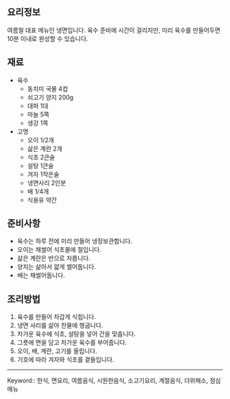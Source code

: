 ## 요리정보
여름철 대표 메뉴인 냉면입니다. 육수 준비에 시간이 걸리지만, 미리 육수를 만들어두면 10분 이내로 완성할 수 있습니다.

## 재료
- 육수
    - 동치미 국물 4컵
    - 쇠고기 양지 200g
    - 대파 1대
    - 마늘 5쪽
    - 생강 1쪽
- 고명
    - 오이 1/2개
    - 삶은 계란 2개
    - 식초 2큰술
    - 설탕 1큰술
    - 겨자 1작은술
    - 냉면사리 2인분
    - 배 1/4개
    - 식용유 약간

## 준비사항
- 육수는 하루 전에 미리 만들어 냉장보관합니다.
- 오이는 채썰어 식초물에 절입니다.
- 삶은 계란은 반으로 자릅니다.
- 양지는 삶아서 얇게 썰어둡니다.
- 배는 채썰어둡니다.

## 조리방법
1. 육수를 만들어 차갑게 식힙니다.
2. 냉면 사리를 삶아 찬물에 헹굽니다.
3. 차가운 육수에 식초, 설탕을 넣어 간을 맞춥니다.
4. 그릇에 면을 담고 차가운 육수를 부어줍니다.
5. 오이, 배, 계란, 고기를 올립니다.
6. 기호에 따라 겨자와 식초를 곁들입니다.

---

Keyword:: 한식, 면요리, 여름음식, 시원한음식, 소고기요리, 계절음식, 더위해소, 점심메뉴
